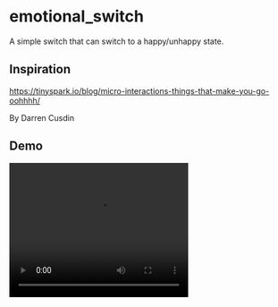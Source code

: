 # emotional_switch

A simple switch that can switch to a happy/unhappy state.


## Inspiration

https://tinyspark.io/blog/micro-interactions-things-that-make-you-go-oohhhh/

By Darren Cusdin

## Demo

<video width="320" height="240" controls>
  <source src="https://github.com/vanlooverenkoen/flutter_playground/blob/micro-interactions/emotional_switch/emotional_switch/assets/demo.mp4" type="video/mp4">
</video>
